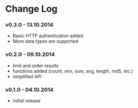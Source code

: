 Change Log
===


### v0.3.0 - 13.10.2014
* Basic HTTP authentication added
* More data types are supported

### v0.2.0 - 09.10.2014
* limit and order results
* functions added (count, min, sum, avg, length, md5, etc.)
* simplified API


### v0.1.0 - 04.10.2014
* initial release